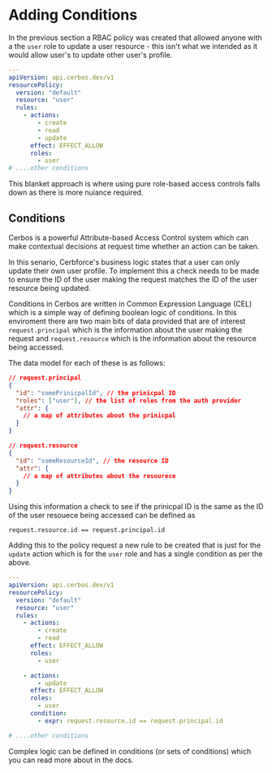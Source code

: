 # Adding Conditions

In the previous section a RBAC policy was created that allowed anyone with a the `user` role to update a user resource - this isn't what we intended as it would allow user's to update other user's profile. 

```yaml
---
apiVersion: api.cerbos.dev/v1
resourcePolicy:
  version: "default"
  resource: "user"
  rules:
    - actions:
        - create
        - read
        - update
      effect: EFFECT_ALLOW
      roles:
        - user
# ....other conditions
```

This blanket approach is where using pure role-based access controls falls down as there is more nuiance required.

## Conditions

Cerbos is a powerful Attribute-based Access Control system which can make contextual decisions at request time whether an action can be taken.

In this senario, Cerbforce's business logic states that a user can only update their own user profile. To implement this a check needs to be made to ensure the ID of the user making the request matches the ID of the user resource being updated.

Conditions in Cerbos are written in Common Expression Language (CEL) which is a simple way of defining boolean logic of conditions. In this enviroment there are two main bits of data provided that are of interest `request.principal` which is the information about the user making the request and `request.resource` which is the information about the resource being accessed.

The data model for each of these is as follows:

```json
// request.principal
{
  "id": "somePrinicpalId", // the prinicpal ID
  "roles": ["user"], // the list of roles from the auth provider
  "attr": {
    // a map of attributes about the prinicpal
  }
}

// request.resource
{
  "id": "someResourceId", // the resource ID
  "attr": {
    // a map of attributes about the resourece
  }
}
```

Using this information a check to see if the prinicpal ID is the same as the ID of the user resouece being accessed can be defined as

`request.resource.id == request.principal.id`

Adding this to the policy request a new rule to be created that is just for the `update` action which is for the `user` role and has a single condition as per the above.

```yaml
---
apiVersion: api.cerbos.dev/v1
resourcePolicy:
  version: "default"
  resource: "user"
  rules:
    - actions:
        - create
        - read
      effect: EFFECT_ALLOW
      roles:
        - user

    - actions:
        - update
      effect: EFFECT_ALLOW
      roles:
        - user
      condition:
        - expr: request.resource.id == request.principal.id

# ....other conditions
```

Complex logic can be defined in conditions (or sets of conditions) which you can read more about in the docs.